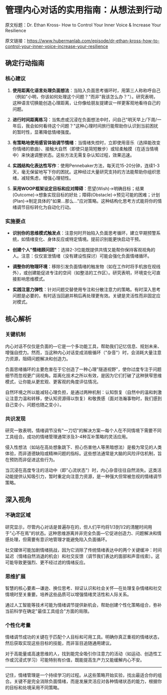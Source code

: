 # 管理内心对话的实用指南：从想法到行动

原文标题：Dr. Ethan Kross- How to Control Your Inner Voice & Increase Your Resilience

原文链接：https://www.hubermanlab.com/episode/dr-ethan-kross-how-to-control-your-inner-voice-increase-your-resilience

## 确定行动指南

### 核心建议

1. **使用距离化语言处理负面想法**：当陷入负面思考循环时，用第三人称称呼自己（例如"小明，你该如何处理这个问题？"而非"我该怎么办？"）。研究表明，这种语言切换能创造心理距离，让你像给朋友提建议一样更客观地看待自己的问题。

2. **进行时间距离练习**：当焦虑或沉浸在负面想法中时，问自己"明天早上/下周/一年后，我会如何看待这个问题？"这种心理时间旅行能帮助你认识到当前困扰的暂时性，显著降低情绪强度。

3. **有策略地使用感官体验调节情绪**：当情绪失控时，立即使用音乐（选择能改变你情绪的歌曲）、接触大自然（即使只是简短散步）或轻柔触摸（在适当情境中）来快速调整状态。这些方法无需复杂认知过程，效果迅速。

4. **实践结构化表达性写作**：使用Pennebaker方法，每天花15-20分钟，连续1-3天，毫无保留地写下你的困扰。这种经过大量研究支持的方法能帮助你组织思绪，减轻焦虑，增强心理韧性。

5. **采用WOOP框架设定目标和应对障碍**：愿望(Wish)→明确目标；结果(Outcome)→想象实现目标的好处；障碍(Obstacle)→预见可能的困难；计划(Plan)→制定具体的"如果...那么..."应对策略。这种结构化思考方式能将你的情绪调节目标转化为自动化行动。

### 实施要点

- **识别你的思维模式触发点**：注意何时开始陷入负面思考循环，建立早期预警系统，如情绪变化、身体反应或特定情境。提前识别能更快启动干预。

- **创建个人"情绪顾问团"**：选择2-3位能既提供共情又能帮你保持客观视角的人。注意：仅仅宣泄情绪（没有建设性探讨）可能会强化负面情绪循环。

- **调整你的物理环境**：移除引发负面情绪的触发物（如在工作时将手机放在视线外），或创建能促进专注的空间（如整洁的工作区）。研究表明，环境变化可直接影响思维模式。

- **实践注意力弹性**：针对问题交替使用专注和分散注意力的策略。有时深入思考问题是必要的，有时适当回避并稍后再处理更有效。关键是灵活性而非固定应对模式。

## 核心解析

### 关键机制

内心对话不仅仅是负面的—它是一个多功能工具，帮助我们记忆信息、规划未来、增强自控力。然而，当这种内心对话变成消极循环（"杂音"）时，会消耗大量注意力资源，阻碍问题解决和创造力。

负面思绪循环的主要危害在于它创造了一种心理"隧道视野"，使你过度专注于问题细节而忽视更广阔视角。距离化技术之所以有效，是因为它们打破了这种狭窄思维模式，让你能从更宏观、更客观的角度评估情况。

自然环境之所以能减轻心理负担，是通过两种机制：认知恢复（自然中的温和刺激让注意力温和转移，使认知资源得以恢复）和敬畏感（面对浩瀚事物时，我们感到自己变小，问题也随之变小）。

### 共识发现

研究一致表明，情绪调节没有"一刀切"的解决方案—每个人在不同情境下需要不同工具组合。成功的情绪管理通常涉及3-4种互补策略的灵活应用。

侵入性想法（如站在高处想象跳下、担心伤害他人等黑暗想法）是极为常见的人类体验，而非道德缺陷或精神问题的指标。这些想法通常是大脑的风险评估机制，旨在预防而非促进这些行为。

当沉浸在高度专注的活动中（即"心流状态"）时，内心杂音往往自然消失。这类活动能提供认知吸引力，暂时重定向注意力资源，是一种强大但常被忽视的情绪调节策略。

## 深入视角

### 不确定区域

研究显示，尽管内心对话是普遍存在的，但人们平均将1/3到1/2的清醒时间用于"心不在焉"的状态。这种思维游离并非完全负面—它促进创造力、问题解决和情感处理，但需要有意识地管理才能避免陷入负面循环。

社交媒体可能加剧情绪挑战，因为它消除了传统情绪表达中的两个关键缓冲：时间延迟（情绪自然消退的机会）和社交反馈（调节我们表达的面部和声音线索）。这可能导致更强烈、更不经过滤的情绪反应。

### 思维扩展

智慧的核心要素—谦逊、换位思考、辩证认识和社会关怀—在处理复杂情绪和社交情境时至关重要。培养这些品质可以增强情绪灵活性和人际关系。

通过人工智能等技术可能为情绪调节提供新机会，帮助创建个性化策略组合，弥补当前科学在确定"最佳工具组合"方面的局限。

### 个性化考量

情绪调节成功的关键在于匹配个人目标和可用工具。明确你真正重视的情绪状态，然后获取实现这些目标的技能，而非盲目追随通用建议。

对于高能量或高速思维的人，找到能完全吸引你注意力的活动（如运动、创造性工作或沉浸式学习）可能特别有价值，既能提高生产力又能缓解内心不安。

---

记住，情绪管理是一个持续学习的过程。从这些策略开始实验，找出最适合你的组合。关键不是完全消除负面情绪，而是发展灵活应对各种情绪状态的能力，根据你的目标和处境采用不同策略。
